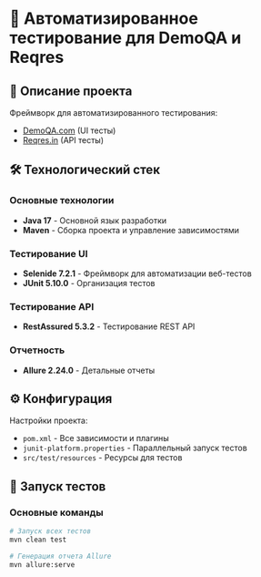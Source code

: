 # 🚀 Автоматизированное тестирование для DemoQA и Reqres

## 🌟 Описание проекта
Фреймворк для автоматизированного тестирования:
- [DemoQA.com](https://demoqa.com/) (UI тесты)
- [Reqres.in](https://reqres.in/) (API тесты)

## 🛠 Технологический стек

### Основные технологии
- **Java 17** - Основной язык разработки
- **Maven** - Сборка проекта и управление зависимостями

### Тестирование UI
- **Selenide 7.2.1** - Фреймворк для автоматизации веб-тестов
- **JUnit 5.10.0** - Организация тестов

### Тестирование API
- **RestAssured 5.3.2** - Тестирование REST API

### Отчетность
- **Allure 2.24.0** - Детальные отчеты

## ⚙️ Конфигурация
Настройки проекта:
- `pom.xml` - Все зависимости и плагины
- `junit-platform.properties` - Параллельный запуск тестов
- `src/test/resources` - Ресурсы для тестов

## 🚦 Запуск тестов

### Основные команды
```bash
# Запуск всех тестов
mvn clean test

# Генерация отчета Allure
mvn allure:serve